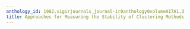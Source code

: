 ```yaml
---
anthology_id: 1982.sigirjournals_journal-ir0anthology0volumeA17A1.3
title: Approaches for Measuring the Stability of Clustering Methods
---
```

